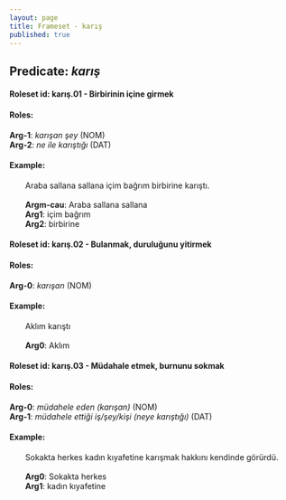 ```yaml
---
layout: page
title: Frameset - karış
published: true
---
```

<h2>Predicate: <i>karış</i></h2>
<h4>Roleset id: karış.01 - Birbirinin içine girmek<br>
<h4>Roles:</h4>
<b>Arg-1</b>: <i>karışan şey</i>  (NOM) <br>
<b>Arg-2</b>: <i>ne ile karıştığı</i>  (DAT) <br>
<h4>Example:</h4>
&emsp;&emsp;Araba sallana sallana içim bağrım birbirine karıştı.<br><br>
&emsp;&emsp;<b>Argm-cau</b>:  Araba sallana sallana<br>
&emsp;&emsp;<b>Arg1</b>:  içim bağrım<br>
&emsp;&emsp;<b>Arg2</b>:  birbirine<br>

<h4>Roleset id: karış.02 - Bulanmak, duruluğunu yitirmek<br>
<h4>Roles:</h4>
<b>Arg-0</b>: <i>karışan</i>  (NOM) <br>
<h4>Example:</h4>
&emsp;&emsp;Aklım karıştı<br><br>
&emsp;&emsp;<b>Arg0</b>:  Aklım<br>

<h4>Roleset id: karış.03 - Müdahale etmek, burnunu sokmak<br>
<h4>Roles:</h4>
<b>Arg-0</b>: <i>müdahele eden (karışan)</i>  (NOM) <br>
<b>Arg-1</b>: <i>müdahele ettiği iş/şey/kişi (neye karıştığı)</i>  (DAT) <br>
<h4>Example:</h4>
&emsp;&emsp;Sokakta herkes kadın kıyafetine karışmak hakkını kendinde görürdü.<br><br>
&emsp;&emsp;<b>Arg0</b>:  Sokakta herkes<br>
&emsp;&emsp;<b>Arg1</b>:  kadın kıyafetine<br>


